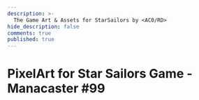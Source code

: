 ```yaml
---
description: >-
  The Game Art & Assets for StarSailors by <AC0/RD>
hide_description: false
comments: true
published: true
---
```


#  PixelArt for Star Sailors Game - Manacaster #99
